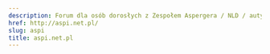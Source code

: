 ```yaml
---
description: Forum dla osób dorosłych z Zespołem Aspergera / NLD / autyzmem wysokofunkcjonującym
href: http://aspi.net.pl/
slug: aspi
title: aspi.net.pl
---
```

